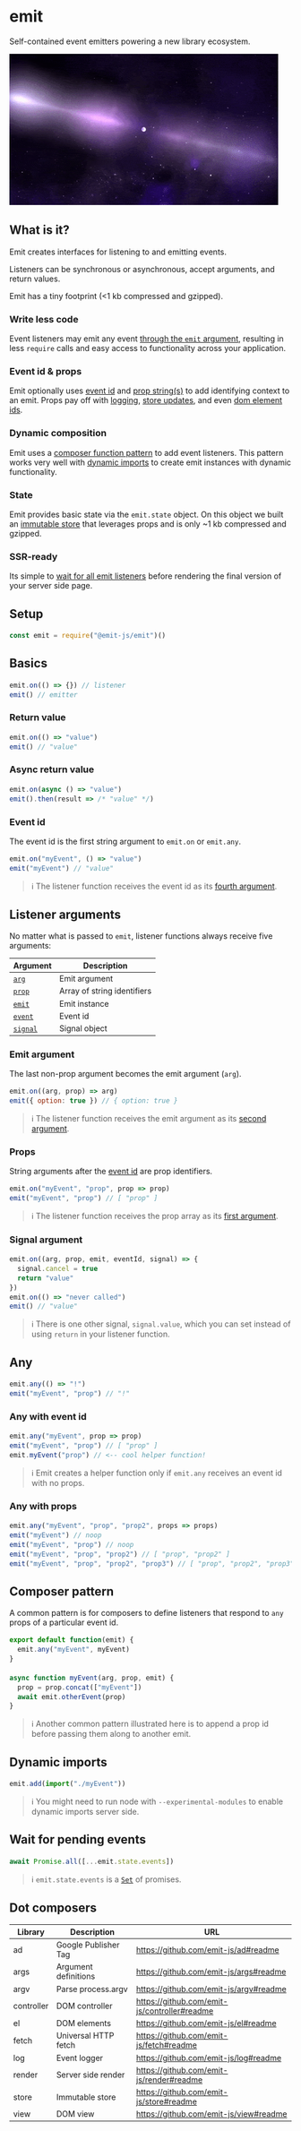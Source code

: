 # emit

Self-contained event emitters powering a new library ecosystem.

![emit](emit.gif)

## What is it?

Emit creates interfaces for listening to and emitting events.

Listeners can be synchronous or asynchronous, accept arguments, and return values.

Emit has a tiny footprint (<1 kb compressed and gzipped).

### Write less code

Event listeners may emit any event [through the `emit` argument](#listener-arguments), resulting in less `require` calls and easy access to functionality across your application.

### Event id & props

Emit optionally uses [event id](#event-id) and [prop string(s)](#props) to add identifying context to an emit. Props pay off with [logging](https://github.com/emit-js/log#readme), [store updates](https://github.com/emit-js/store#readme), and even [dom element ids](https://github.com/emit-js/el#readme).

### Dynamic composition

Emit uses a [composer function pattern](#composer-pattern) to add event listeners. This pattern works very well with [dynamic imports](#dynamic-imports) to create emit instances with dynamic functionality.

### State

Emit provides basic state via the `emit.state` object. On this object we built an [immutable store](https://github.com/emit-js/store#readme) that leverages props and is only ~1 kb compressed and gzipped.

### SSR-ready

Its simple to [wait for all emit listeners](#wait-for-pending-events) before rendering the final version of your server side page.

## Setup

```js
const emit = require("@emit-js/emit")()
```

## Basics

```js
emit.on(() => {}) // listener
emit() // emitter
```

### Return value

```js
emit.on(() => "value")
emit() // "value"
```

### Async return value

```js
emit.on(async () => "value")
emit().then(result => /* "value" */)
```

### Event id

The event id is the first string argument to `emit.on` or `emit.any`.

```js
emit.on("myEvent", () => "value")
emit("myEvent") // "value"
```

> ℹ️ The listener function receives the event id as its [fourth argument](#listener-arguments).

## Listener arguments

No matter what is passed to `emit`, listener functions always receive five arguments:

| Argument                     | Description                 |
| ---------------------------- | --------------------------- |
| [`arg`](#emit-argument)      | Emit argument               |
| [`prop`](#props)             | Array of string identifiers |
| [`emit`](#composer-pattern)  | Emit instance               |
| [`event`](#event-id)         | Event id                    |
| [`signal`](#signal-argument) | Signal object               |

### Emit argument

The last non-prop argument becomes the emit argument (`arg`).

```js
emit.on((arg, prop) => arg)
emit({ option: true }) // { option: true }
```

> ℹ️ The listener function receives the emit argument as its [second argument](#listener-arguments).

### Props

String arguments after the [event id](#event-id) are prop identifiers.

```js
emit.on("myEvent", "prop", prop => prop)
emit("myEvent", "prop") // [ "prop" ]
```

> ℹ️ The listener function receives the prop array as its [first argument](#listener-arguments).

### Signal argument

```js
emit.on((arg, prop, emit, eventId, signal) => {
  signal.cancel = true
  return "value"
})
emit.on(() => "never called")
emit() // "value"
```

> ℹ️ There is one other signal, `signal.value`, which you can set instead of using `return` in your listener function.

## Any

```js
emit.any(() => "!")
emit("myEvent", "prop") // "!"
```

### Any with event id

```js
emit.any("myEvent", prop => prop)
emit("myEvent", "prop") // [ "prop" ]
emit.myEvent("prop") // <-- cool helper function!
```

> ℹ️ Emit creates a helper function only if `emit.any` receives an event id with no props.

### Any with props

```js
emit.any("myEvent", "prop", "prop2", props => props)
emit("myEvent") // noop
emit("myEvent", "prop") // noop
emit("myEvent", "prop", "prop2") // [ "prop", "prop2" ]
emit("myEvent", "prop", "prop2", "prop3") // [ "prop", "prop2", "prop3" ]
```

## Composer pattern

A common pattern is for composers to define listeners that respond to `any` props of a particular event id.

```js
export default function(emit) {
  emit.any("myEvent", myEvent)
}

async function myEvent(arg, prop, emit) {
  prop = prop.concat(["myEvent"])
  await emit.otherEvent(prop)
}
```

> ℹ️ Another common pattern illustrated here is to append a prop id before passing them along to another emit.

## Dynamic imports

```js
emit.add(import("./myEvent"))
```

> ℹ️ You might need to run node with `--experimental-modules` to enable dynamic imports server side.

## Wait for pending events

```js
await Promise.all([...emit.state.events])
```

> ℹ️ `emit.state.events` is a [`Set`](https://developer.mozilla.org/en-US/docs/Web/JavaScript/Reference/Global_Objects/Set) of promises.

## Dot composers

| Library    | Description          | URL                                          |
| ---------- | -------------------- | -------------------------------------------- |
| ad         | Google Publisher Tag | https://github.com/emit-js/ad#readme         |
| args       | Argument definitions | https://github.com/emit-js/args#readme       |
| argv       | Parse process.argv   | https://github.com/emit-js/argv#readme       |
| controller | DOM controller       | https://github.com/emit-js/controller#readme |
| el         | DOM elements         | https://github.com/emit-js/el#readme         |
| fetch      | Universal HTTP fetch | https://github.com/emit-js/fetch#readme      |
| log        | Event logger         | https://github.com/emit-js/log#readme        |
| render     | Server side render   | https://github.com/emit-js/render#readme     |
| store      | Immutable store      | https://github.com/emit-js/store#readme      |
| view       | DOM view             | https://github.com/emit-js/view#readme       |
